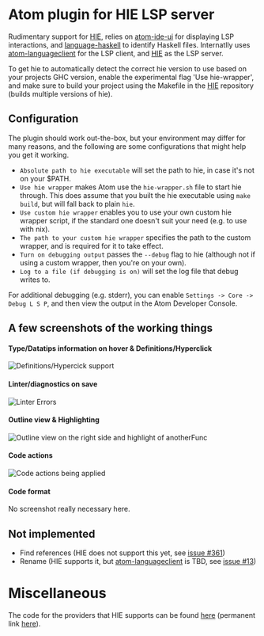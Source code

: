 # Atom plugin for HIE LSP server
Rudimentary support for [HIE](https://github.com/haskell/haskell-ide-engine), relies on [atom-ide-ui](https://atom.io/packages/atom-ide-ui) for displaying LSP interactions, and [language-haskell](https://atom.io/packages/language-haskell) to identify Haskell files. Internatlly uses [atom-languageclient](https://github.com/atom/atom-languageclient) for the LSP client, and [HIE](https://github.com/haskell/haskell-ide-engine) as the LSP server.

To get hie to automatically detect the correct hie version to use based on your projects GHC version, enable the experimental flag 'Use hie-wrapper', and make sure to build your project using the Makefile in the [HIE](https://github.com/haskell/haskell-ide-engine) repository (builds multiple versions of hie).


## Configuration

The plugin should work out-the-box, but your environment may differ for many reasons, and the following are some configurations that might help you get it working.

- `Absolute path to hie executable` will set the path to hie, in case it's not on your $PATH.
- `Use hie wrapper` makes Atom use the `hie-wrapper.sh` file to start hie through. This does assume that you built the hie executable using `make build`, but will fall back to plain `hie`.
- `Use custom hie wrapper` enables you to use your own custom hie wrapper script, if the standard one doesn't suit your need (e.g. to use with nix).
- `The path to your custom hie wrapper` specifies the path to the custom wrapper, and is required for it to take effect.
- `Turn on debugging output` passes the `--debug` flag to hie (although not if using a custom wrapper, then you're on your own).
- `Log to a file (if debugging is on)` will set the log file that debug writes to.

For additional debugging (e.g. stderr), you can enable `Settings -> Core -> Debug L S P`, and then view the output in the Atom Developer Console.


## A few screenshots of the working things
#### Type/Datatips information on hover & Definitions/Hyperclick
![Definitions/Hypercick support](https://user-images.githubusercontent.com/1189998/30351887-6a3f4d70-9858-11e7-87ae-ab90be448023.png)

#### Linter/diagnostics on save
![Linter Errors](https://user-images.githubusercontent.com/1189998/30351907-7d3d585e-9858-11e7-9a2f-66a8a1582010.png)

#### Outline view & Highlighting
![Outline view on the right side and highlight of anotherFunc](https://user-images.githubusercontent.com/1189998/30351896-71e56dca-9858-11e7-85d7-1d90eee11807.png)

#### Code actions
![Code actions being applied](https://user-images.githubusercontent.com/1189998/32152232-092b5aaa-bd66-11e7-8b48-583f21a9231e.gif)

#### Code format
No screenshot really necessary here.

## Not implemented

- Find references (HIE does not support this yet, see [issue #361](https://github.com/haskell/haskell-ide-engine/issues/361))
- Rename (HIE supports it, but [atom-languageclient](https://github.com/atom/atom-languageclient#capabilities) is TBD, see [issue #13](https://github.com/atom/atom-languageclient/issues/13))

# Miscellaneous
The code for the providers that HIE supports can be found [here](https://github.com/haskell/haskell-ide-engine/blob/master/src/Haskell/Ide/Engine/Transport/LspStdio.hs#L758) (permanent link [here](https://github.com/haskell/haskell-ide-engine/blob/0e520cf8f93dbc6a41723bfc95c8c43f87fa6757/src/Haskell/Ide/Engine/Transport/LspStdio.hs#L758)).
